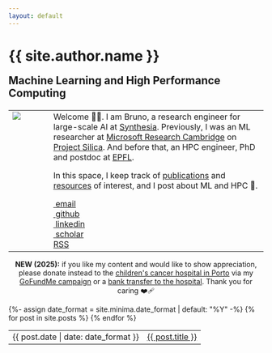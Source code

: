 ```yaml
---
layout: default
---
```


<h1 class="post-title p-name" itemprop="name headline">{{ site.author.name }} </h1>

<h2 style='margin-top:0em; margin-bottom:1em'> Machine Learning and High Performance Computing</h2>

<table style='table-layout:fixed; border:none; border-collapse:collapse; cellspacing:0; cellpadding:0'>
<tr>

<td width="16%" style='border:none; vertical-align: top;'>
    <img src="{{site.photo}}"/>
</td>

<td style="border:none">
Welcome 👋🏽. I am Bruno, a research engineer for large-scale AI at <a href="https://www.synthesia.io">Synthesia</a>. Previously, I was an ML researcher at <a href="https://www.microsoft.com/en-us/research/lab/microsoft-research-cambridge/">Microsoft Research Cambridge</a> on <a href="https://www.microsoft.com/en-us/research/project/project-silica/">Project Silica</a>. And before that, an HPC engineer, PhD and postdoc at <a href="https://www.epfl.ch/en/">EPFL</a>.

In this space, I keep track of <a href="{{ site.publications_permalink }}">publications</a> and <a href="{{ site.resources_permalink }}">resources</a> of interest, and I post about ML and HPC 🚀.

<!-- CSS of table defined in _includes/head.html -->
<div class="Rtable Rtable--5cols Rtable--collapse">
  <div class="Rtable-cell"> <a href="mailto:{{ site.author.email }}?subject=Hello"><i class="far fa-envelope" title="Email">&nbsp;</i>email</a> </div>
  <div class="Rtable-cell"> <a href="https://github.com/{{ site.github_username }}"><i class="fab fa-fw fa-github" >&nbsp;</i>github</a> </div>
  <div class="Rtable-cell"> <a href="https://www.linkedin.com/in/{{ site.linkedin_username }}"> <i class="fab fa-linkedin" >&nbsp;</i>linkedin</a> </div>
  <div class="Rtable-cell"> <a href="{{ site.google_scholar }}"> <i class="ai ai-google-scholar ai-1x" title="Google Scholar">&nbsp;</i>scholar</a> </div>
  <div class="Rtable-cell"> <a href="{{ "/feed.xml" | relative_url }}"><i class="fas fa-fw fa-rss" ></i>RSS</a></div>
</div>

</td>
</tr>
</table> 

<center>
<div class="info-panel">
<p> <strong>NEW (2025):</strong> if you like my content and would like to show appreciation, please donate instead to the <a href="https://ipoporto.pt/en/eu-doente/clinicas/">children's cancer hospital in Porto</a> via my <a href="https://www.gofundme.com/f/support-the-childrens-cancer-hospital-in-porto">GoFundMe campaign</a> or a <a href="https://ipoporto-pt.translate.goog/nos-ipo/como-ajudar-o-ipo-porto/?_x_tr_sl=pt-PT&_x_tr_tl=en&_x_tr_hl=en-US&_x_tr_pto=wapp">bank transfer to the hospital</a>. Thank you for caring ❤️‍🩹</p>
</div>
</center>


<table style='border:none; border-collapse:collapse; cellspacing:0; cellpadding:0'>
{%- assign date_format = site.minima.date_format | default: "%Y" -%}
{% for post in site.posts %}
<tr>
<td class="align-top" style="border:none">
{{ post.date | date: date_format }}
</td>
<td class="align-top" style="border:none">
<a href="{{ post.url }}">{{ post.title }}</a>
</td>
</tr>
{% endfor %}
</table>


